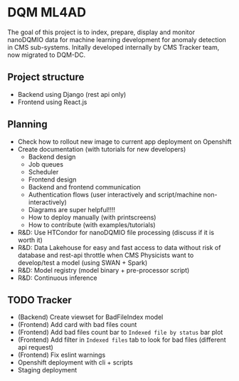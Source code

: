 # DQM ML4AD

The goal of this project is to index, prepare, display and monitor nanoDQMIO data for machine learning development for anomaly detection in CMS sub-systems. Initally developed internally by CMS Tracker team, now migrated to DQM-DC.

## Project structure

* Backend using Django (rest api only)
* Frontend using React.js

## Planning

* Check how to rollout new image to current app deployment on Openshift
* Create documentation (with tutorials for new developers)
    * Backend design
    * Job queues
    * Scheduler
    * Frontend design
    * Backend and frontend communication
    * Authentication flows (user interactively and script/machine non-interactively)
    * Diagrams are super helpful!!!!
    * How to deploy manually (with printscreens)
    * How to contribute (with examples/tutorials)
* R&D: Use HTCondor for nanoDQMIO file processing (discuss if it is worth it)
* R&D: Data Lakehouse for easy and fast access to data without risk of database and rest-api throttle when CMS Physicists want to develop/test a model (using SWAN + Spark)
* R&D: Model registry (model binary + pre-processor script)
* R&D: Continuous inference


## TODO Tracker

* (Backend) Create viewset for BadFileIndex model
* (Frontend) Add card with bad files count
* (Frontend) Add bad files count bar to `Indexed file by status` bar plot
* (Frontend) Add filter in `Indexed files` tab to look for bad files (different api request)
* (Frontend) Fix eslint warnings
* Openshift deployment with cli + scripts
* Staging deployment
